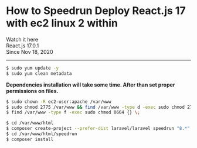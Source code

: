 # How to Speedrun Deploy React.js 17 with ec2 linux 2 within 
Watch it here   
React.js 17.0.1  
Since Nov 18, 2020  

---  
```sh
$ sudo yum update -y  
$ sudo yum clean metadata  
```


**Dependencies installation will take some time. After than set proper permissions on files.**  
```sh
$ sudo chown -R ec2-user:apache /var/www  
$ sudo chmod 2775 /var/www && find /var/www -type d -exec sudo chmod 2775 {} \;  
$ find /var/www -type f -exec sudo chmod 0664 {} \;  

$ cd /var/www/html  
$ composer create-project --prefer-dist laravel/laravel speedrun "8.*"  
$ cd /var/www/html/speedrun  
$ composer install  
